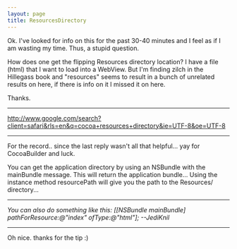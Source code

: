 ```yaml
---
layout: page
title: ResourcesDirectory
---
```




Ok. I've looked for info on this for the past 30-40 minutes and I feel as if I am wasting my time. Thus, a stupid question. 

How does one get the flipping Resources directory location? I have a file (html) that I want to load into a WebView. But I'm finding zilch in the Hillegass book and "resources" seems to result in a bunch of unrelated results on here, if there is info on it I missed it on here.

Thanks.

----
http://www.google.com/search?client=safari&rls=en&q=cocoa+resources+directory&ie=UTF-8&oe=UTF-8

----

For the record.. since the last reply wasn't all that helpful... yay for CocoaBuilder and luck.

You can get the application directory by using an NSBundle with the mainBundle message. This will return the application bundle... Using the instance method resourcePath will give you the path to the Resources/ directory... 

----
*You can also do something like this:     [[NSBundle mainBundle] pathForResource:@"index" ofType:@"html"]; --JediKnil*

----
Oh nice. thanks for the tip :)

